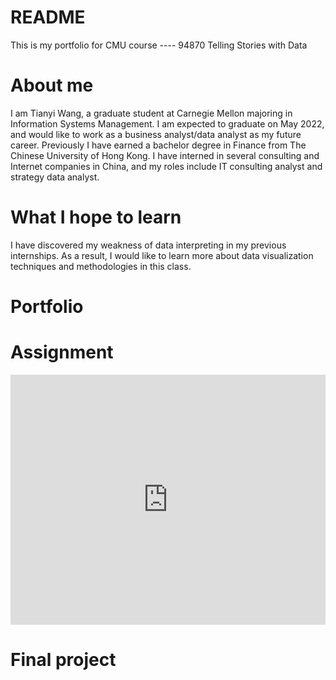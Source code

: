 # README
This is my portfolio for CMU course ---- 94870 Telling Stories with Data


# About me
I am Tianyi Wang, a graduate student at Carnegie Mellon majoring in Information Systems Management. I am expected to graduate on May 2022, and would like to work as a business analyst/data analyst as my future career. Previously I have earned a bachelor degree in Finance from The Chinese University of Hong Kong. I have interned in several consulting and Internet companies in China, and my roles include IT consulting analyst and strategy data analyst. 


# What I hope to learn
I have discovered my weakness of data interpreting in my previous internships. As a result, I would like to learn more about data visualization techniques and methodologies in this class.


# Portfolio
# Assignment
<div class="flourish-embed flourish-chart" data-src="visualisation/7205624"><script src="https://public.flourish.studio/resources/embed.js"></script></div>
<iframe title="Here is the title" aria-label="chart" id="datawrapper-chart-kN1w6" src="https://datawrapper.dwcdn.net/kN1w6/1/" scrolling="no" frameborder="0" style="width: 0; min-width: 100% !important; border: none;" height="400"></iframe><script type="text/javascript">!function(){"use strict";window.addEventListener("message",(function(e){if(void 0!==e.data["datawrapper-height"]){var t=document.querySelectorAll("iframe");for(var a in e.data["datawrapper-height"])for(var r=0;r<t.length;r++){if(t[r].contentWindow===e.source)t[r].style.height=e.data["datawrapper-height"][a]+"px"}}}))}();
</script>

# Final project



